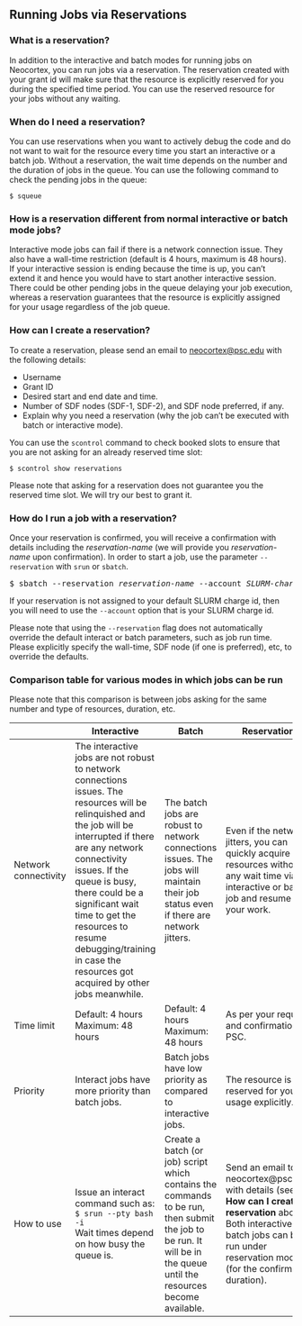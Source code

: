 ## Running Jobs via Reservations

### What is a reservation?
In addition to the interactive and batch modes for running jobs on Neocortex, you can run jobs via a reservation. The reservation created with your grant id will make sure that the resource is explicitly reserved for you during the specified time period. You can use the reserved resource for your jobs without any waiting.

### When do I need a reservation?
You can use reservations when you want to actively debug the code and do not want to wait for the resource every time you start an interactive or a batch job. Without a reservation, the wait time depends on the number and the duration of jobs in the queue. You can use the following command to check the pending jobs in the queue:
```
$ squeue
```

### How is a reservation different from normal interactive or batch mode jobs?
Interactive mode jobs can fail if there is a network connection issue. They also have a wall-time restriction (default is 4 hours, maximum is 48 hours). If your interactive session is ending because the time is up, you can’t extend it and hence you would have to start another interactive session. There could be other pending jobs in the queue delaying your job execution, whereas a reservation guarantees that the resource is explicitly assigned for your usage regardless of the job queue.

### How can I create a reservation?
To create a reservation, please send an email to neocortex@psc.edu with the following details:
* Username
* Grant ID
* Desired start and end date and time.
* Number of SDF nodes (SDF-1, SDF-2), and SDF node preferred, if any.
* Explain why you need a reservation (why the job can’t be executed with batch or interactive mode).
  
You can use the `scontrol` command to check booked slots to ensure that you are not asking for an already reserved time slot:
```
$ scontrol show reservations
```

Please note that asking for a reservation does not guarantee you the reserved time slot. We will try our best to grant it.

### How do I run a job with a reservation?
Once your reservation is confirmed, you will receive a confirmation with details including the *reservation-name* (we will provide you *reservation-name* upon confirmation). In order to start a job, use the parameter `--reservation` with `srun` or `sbatch`.
<pre>
$ sbatch --reservation <em>reservation-name</em> --account <em>SLURM-charge-id</em> mnist.batch
</pre>

If your reservation is not assigned to your default SLURM charge id, then you will need to use the `--account` option that is your SLURM charge id.

Please note that using the `--reservation` flag does not automatically override the default interact or batch parameters, such as job run time. Please explicitly specify the wall-time, SDF node (if one is preferred), etc, to override the defaults.

### Comparison table for various modes in which jobs can be run
Please note that this comparison is between jobs asking for the same number and type of resources, duration, etc.
<table>
  <thead>
    <tr>
      <th><th>Interactive</th><th>Batch</th><th>Reservation</th>
    </tr>
  </thead>
  <tbody>
    <tr>
      <td>Network connectivity</td>
      <td>The interactive jobs are not robust to network connections issues. The resources will be relinquished and the job will be interrupted if there are any network connectivity issues. If the queue is busy, there could be a significant wait time to get the resources to resume debugging/training in case the resources got acquired by other jobs meanwhile.</td>
      <td>The batch jobs are robust to network connections issues. The jobs will maintain their job status even if there are network jitters.</td>
      <td>Even if the network jitters, you can quickly acquire the resources without any wait time via interactive or batch job and resume your work.</td>
    </tr>
    <tr>
      <td>Time limit</td>
      <td>Default: 4 hours<br />Maximum: 48 hours</td>
      <td>Default: 4 hours<br />
Maximum: 48 hours</td>
      <td>As per your request and confirmation by PSC.</td>
    </tr>
    <tr>
     <td>Priority</td>
      <td>Interact jobs have more priority than batch jobs.</td>
      <td>Batch jobs have low priority as compared to interactive jobs.</td>
      <td>The resource is reserved for your usage explicitly.</td>
    </tr>
    <tr>
      <td>How to use</td>
      <td>Issue an interact command such as:<br />
<code>$ srun --pty bash -i</code><br />
Wait times depend on how busy the queue is.</td>
      <td>Create a batch (or job) script which contains the commands to be run, then submit the job to be run. It will be in the queue until the resources become available.</td>
      <td>Send an email to neocortex@psc.edu with details (see <strong>How can I create a reservation</strong> above). Both interactive and batch jobs can be run under reservation mode (for the confirmed duration).</td>
    </tr>
  </tbody>
</table>
